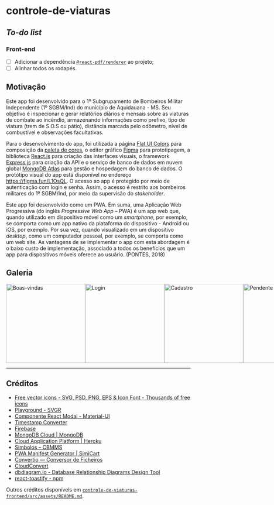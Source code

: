 # controle-de-viaturas

## _To-do list_

### Front-end
- [ ] Adicionar a dependência [`@react-pdf/renderer`](https://react-pdf.org/) ao projeto;
- [ ] Alinhar todos os rodapés.

## Motivação

Este app foi desenvolvido para o 1º Subgrupamento de Bombeiros Militar Independente (1º SGBM/Ind) do município de Aquidauana - MS. Seu objetivo é inspecionar e gerar relatórios diários e mensais sobre as viaturas de combate ao incêndio, armazenando informações como prefixo, tipo de viatura (trem de S.O.S ou pátio), distância marcada pelo odômetro, nível de combustível e observações facultativas.

Para o desenvolvimento do app, foi utilizada a página [Flat UI Colors](https://flatuicolors.com/) para composição da [paleta de cores](https://github.com/mdccg/controle-de-viaturas/blob/master/controle-de-viaturas-frontend/src/App.css), o editor gráfico [Figma](https://figma.com/) para prototipagem, a biblioteca [React.js](https://pt-br.reactjs.org/) para criação das interfaces visuais, o framework [Express.js](https://expressjs.com/pt-br/) para criação da API e o serviço de banco de dados em nuvem global [MongoDB Atlas](https://cloud.mongodb.com/) para gestão e hospedagem do banco de dados. O protótipo visual do app está disponível no endereço https://figma.fun/L1OsQL. O acesso ao app é protegido por meio de autenticação com login e senha. Assim, o acesso é restrito aos bombeiros militares do 1º SGBM/Ind, por meio da supervisão do _stakeholder_.

Este app foi desenvolvido como um PWA. Em suma, uma Aplicação Web Progressiva (do inglês _Progressive Web App_ – PWA) é um app web que, quando utilizado em dispositivo móvel como um _smartphone_, por exemplo, se comporta como um app nativo da plataforma do dispositivo - Android ou iOS, por exemplo. Por sua vez, quando visualizado em um dispositivo _desktop_, como um computador pessoal, por exemplo, se comporta como um web site. As vantagens de se implementar o app com esta abordagem é o baixo custo de implementação, associado a todos os benefícios que um app para dispositivos móveis oferece ao usuário. (PONTES, 2018)

<!-- ESCREVER AQUI SOBRE react-pdf https://react-pdf.org/ -->

## Galeria

<div style="flex-direction: row; display: flex;">
  <img width="216px" src="https://i.imgur.com/QWWvAyv.png" alt="Boas-vindas" />
  <img width="216px" src="https://i.imgur.com/93sSK2j.png" alt="Login" />
  <img width="216px" src="https://i.imgur.com/2xrKPNp.png" alt="Cadastro" />
  <img width="216px" src="https://i.imgur.com/8Y84SmU.png" alt="Pendente" />
  <img width="216px" src="https://i.imgur.com/cW0DzTq.png" alt="Formulário das viaturas"  />
  <img width="216px" src="https://i.imgur.com/dJImAxA.png" alt="Histórico de edição do formulário"  />
  <img width="216px" src="https://i.imgur.com/qUFSd0n.png" alt="Menu lateral" />
  <img width="216px" src="https://i.imgur.com/JThhmCX.png" alt="Modal de adicionar viatura" />
  <img width="216px" src="https://i.imgur.com/ulsqc1K.png" alt="Modal de editar nível de combustível" />
  <img width="216px" src="https://i.imgur.com/HJ1Pigt.png" alt="Modal de editar tipo de viatura" />
  
</div>

---

## Créditos

- [Free vector icons - SVG, PSD, PNG, EPS & Icon Font - Thousands of free icons](https://www.flaticon.com/)
- [Playground - SVGR](https://react-svgr.com/playground/)
- [Componente React Modal - Material-UI](https://material-ui.com/pt/components/modal/)
- [Timestamp Converter](https://www.timestamp-converter.com/)
- [Firebase](https://firebase.google.com/?hl=pt-br)
- [MongoDB Cloud | MongoDB](https://www.mongodb.com/cloud)
- [Cloud Application Platform | Heroku](https://www.heroku.com/)
- [Símbolos – CBMMS](https://www.bombeiros.ms.gov.br/simbolos/)
- [PWA Manifest Generator | SimiCart](https://www.simicart.com/manifest-generator.html/)
- [Convertio — Conversor de Ficheiros](https://convertio.co/pt/)
- [CloudConvert](https://cloudconvert.com/)
- [dbdiagram.io - Database Relationship Diagrams Design Tool](https://dbdiagram.io/home)
- [react-toastify - npm](https://www.npmjs.com/package/react-toastify)

Outros créditos disponívels em [`controle-de-viaturas-frontend/src/assets/README.md`](https://github.com/mdccg/controle-de-viaturas/tree/master/controle-de-viaturas-frontend/src/assets).
